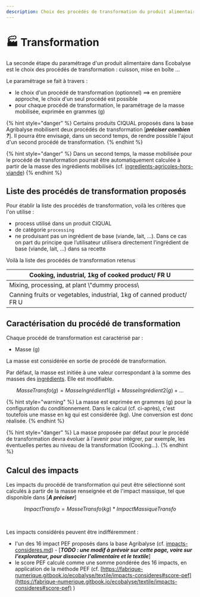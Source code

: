 ```yaml
---
description: Choix des procédés de transformation du produit alimentaire modélisé
---
```


# 🏭 Transformation

La seconde étape du paramétrage d'un produit alimentaire dans Ecobalyse est le choix des procédés de transformation : cuisson, mise en boîte ...

Le paramétrage se fait à travers :&#x20;

* le choix d'un procédé de transformation (optionnel) ==> en première approche, le choix d'un seul procédé est possible
* pour chaque procédé de transformation, le paramétrage de la masse mobilisée, exprimée en grammes (g)

{% hint style="danger" %}
Certains produits CIQUAL proposés dans la base Agribalyse mobilisent deux procédés de transformation \[_**préciser combien ?**_]. Il pourra être envisagé, dans un second temps, de rendre possible l'ajout d'un second procédé de transformation.
{% endhint %}

{% hint style="danger" %}
Dans un second temps, la masse mobilisée pour le procédé de transformation pourrait être automatiquement calculée à partir de la masse des ingrédients mobilisés (cf. [ingredients-agricoles-hors-viande](../../ingredients-agricoles-hors-viande/ "mention"))
{% endhint %}

## Liste des procédés de transformation proposés



Pour établir la liste des procédés de transformation, voilà les critères que l'on utilise :

* process utilisé dans un produit CIQUAL
* de catégorie `processing`
* ne produisant pas un ingrédient de base (viande, lait, …). Dans ce cas on part du principe que l’utilisateur utilisera directement l’ingrédient de base (viande, lait, …) dans sa recette

Voilà la liste des procédés de transformation retenus

| Cooking, industrial, 1kg of cooked product/ FR U                      |
| --------------------------------------------------------------------- |
| Mixing, processing, at plant \\"dummy process\\                       |
| Canning fruits or vegetables, industrial, 1kg of canned product/ FR U |

## Caractérisation du procédé de transformation

Chaque procédé de transformation est caractérisé par :&#x20;

* Masse (g)

La masse est considérée en sortie de procédé de transformation.

Par défaut, la masse est initiée à une valeur correspondant à la somme des masses des [ingrédients](../../ingredients-agricoles-hors-viande/). Elle est modifiable.

$$
MasseTransfo (g) = MasseIngrédient1 (g) + MasseIngrédient2 (g)+...
$$

{% hint style="warning" %}
La masse est exprimée en grammes (g) pour la configuration du conditionnement. Dans le calcul (cf. ci-après), c'est toutefois une masse en kg qui est considérée (kg). Une conversion est donc réalisée.
{% endhint %}

{% hint style="danger" %}
La masse proposée par défaut pour le procédé de transformation devra évoluer à l'avenir pour intégrer, par exemple, les éventuelles pertes au niveau de la transformation (Cooking...).
{% endhint %}

## Calcul des impacts

Les impacts du procédé de transformation qui peut être sélectionné sont calculés à partir de la masse renseignée et de l'impact massique, tel que disponible dans \[_**A préciser**_]

$$
ImpactTransfo = MasseTransfo (kg) * ImpactMassiqueTransfo
$$

​

Les impacts considérés peuvent être indifféremment :&#x20;

* l'un des 16 impact PEF proposés dans la base Agribalyse (cf. [impacts-consideres.md](../../../textile/impacts-consideres.md "mention")) - \[_**TODO : une modif à prévoir sur cette page, voire sur l'explorateur, pour dissocier l'alimentaire et le textile**_]
* le score PEF calculé comme une somme pondérée des 16 impacts, en application de la méthode PEF (cf. [https://fabrique-numerique.gitbook.io/ecobalyse/textile/impacts-consideres#score-pef](https://fabrique-numerique.gitbook.io/ecobalyse/textile/impacts-consideres#score-pef) )
